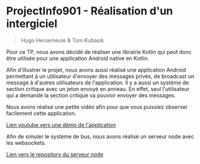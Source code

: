 # ProjectInfo901 - Réalisation d'un intergiciel

> Hugo Hersemeule & Tom Kubasik

Pour ce TP, nous avons décidé de réaliser une librairie Kotlin qui peut donc être utilisée pour une application Android native en Kotlin.

Afin d'illustrer le projet, nous avons aussi réalisé une application Android permettant à un utilisateur d'envoyer des messages privés, de broadcast un message à d'autres utilisateurs de l'application.
Il y a aussi un système de section critique avec un jeton envoyé en anneau. En effet, seul l'utilisateur qui a demandé la section critique va pouvoir envoyer des messages.

Nous avons réalisé une petite vidéo afin pour que vous puissiez observer facilement cette application.

[Lien youtube vers une démo de l'application](https://www.youtube.com/watch?v=IV7eBbZWWCY)

Afin de simuler le système de bus, nous avons réalisé un serveur node avec les websockets.

[Lien vers le repository du serveur node](https://github.com/Owydoo/node-server-info901/blob/master/index.js)

## 

